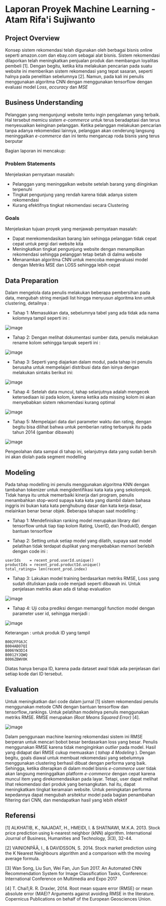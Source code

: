 # Laporan Proyek Machine Learning - Atam Rifa'i Sujiwanto

## Project Overview
Konsep sistem rekomendasi telah digunakan oleh berbagai bisnis online seperti amazon.com dan ebay.com sebagai alat bisnis. Sistem rekomendasi dilaporkan telah meningkatkan penjualan produk dan membangun loyalitas pembeli [1]. Dengan begitu, ketika kita melakukan pencarian pada suatu website ini memberikan sistem rekomendasi yang tepat sasaran, seperti halnya pada penelitian sebelumnya [2]. Namun, pada kali ini penulis menggunakan algoritma CNN dengan menggunakan tensorflow dengan evaluasi model _Loss_, _accuracy_ dan _MSE_


## Business Understanding

Pelanggan yang mengunjungi website tentu ingin pengalaman yang terbaik. Hal tersebut memicu sistem _e-commerce_ untuk terus beradaptasi dan terus menyesuaikan keinginan pelanggan. Ketika pelanggan melakukan pencarian tanpa adanya rekomendasi lainnya, pelanggan akan cenderung langsung meninggalkan _e-commerce_ dan ini tentu mengancap roda bisnis yang terus berputar

Bagian laporan ini mencakup:

### Problem Statements

Menjelaskan pernyataan masalah:
- Pelanggan yang meninggalkan website setelah barang yang diinginkan terpenuhi
- Tingkat pengunjung yang rendah karena tidak adanya sistem rekomendasi
- Kurang efektifnya tingkat rekomendasi secara Clustering

### Goals

Menjelaskan tujuan proyek yang menjawab pernyataan masalah:
- Dapat merekomendasikan barang lain sehingga pelanggan tidak cepat cepat untuk pergi dari website kita
- Meningkatkan tingkat pengunjung website dengan menampilkan rekomendasi sehingga pelanggan tetap betah di dalma website
- Menanamkan algoritma CNN untuk mencoba mengevaluasi model dengan Metriks MSE dan LOSS sehingga lebih cepat



## Data Preparation
Dalam mengelola data penulis melakukan beberapa pembersihan pada data, mengubah string menjadi list hingga menyusun algoritma knn untuk clustering, detailnya :

- Tahap 1: Memasukkan data, sebelumnya tabel yang ada tidak ada nama kolomnya tampil seperti ini :

![image](https://user-images.githubusercontent.com/58683035/184104837-76c81711-80d0-4766-af53-13199e9ea0bc.png)

- Tahap 2: Dengan melihat dokumentasi sumber data, penulis melakukan rename kolom sehingga tanpak seperti ini :

![image](https://user-images.githubusercontent.com/58683035/184105009-dd72ae45-1dce-468a-bb3f-e0a2fb8d56b7.png)

- Tahap 3: Seperti yang diajarkan dalam modul, pada tahap ini penulis berusaha untuk mempelajari distribusi data dan isinya dengan melakukan sintaks berikut ini:

![image](https://user-images.githubusercontent.com/58683035/184105118-dc4c45d9-54f9-4944-a083-7188c722d677.png)

- Tahap 4: Setelah data muncul, tahap selanjutnya adalah mengecek ketersediaan isi pada kolom, karena ketika ada missing kolom ini akan menyebabkan sistem rekomendasi kurang optimal

![image](https://user-images.githubusercontent.com/58683035/184105303-671c6624-1982-475f-8906-93652379c7f8.png)

- Tahap 5: Mempelajari data dari parameter waktu dan rating, dengan begitu bisa dilihat bahwa untuk pemberian rating terbanyak itu pada tahun 2014  (gambar dibawah)

![image](https://user-images.githubusercontent.com/58683035/184105720-d8a72c44-b7f5-4626-8253-588f36295d32.png)



Pengeolahan data sampai di tahap ini, selanjutnya data yang sudah bersih ini akan diolah pada segment modelling


## Modeling
Pada tahap modelling ini penulis menggunakan algoritma KNN dengan tambahan tokenizer untuk mengidentifikasi kata kata yang sekolompok. Tidak hanya itu untuk memerbaiki kinerja dari program, penulis menambahkan stop-word supaya kata kata yang diambil dalam bahasa inggris ini bukan kata kata penghubung dasar dan kata kerja dasar, melainkan benar benar objek. Beberapa tahapan saat modelling :

- Tahap 1: Mendefinisikan ranking model merupakan library dari tensorflow untuk tiap tiap kolom Rating, UserID, dan ProdukID, dengan bantuan tensorflow

- Tahap 2: Setting untuk setiap model yang dilatih, supaya saat model pelatihan tidak terdapat duplikat yang menyebabkan memori berlebih dengan code ini :

```
userIds    = recent_prod.userId.unique()
productIds = recent_prod.productId.unique()
total_ratings= len(recent_prod.index)
```

- Tahap 3: Lakukan model training berdasarkan metriks RMSE, Loss yang sudah dituliskan pada code menjadi seperti dibawah ini. Untuk penjelasan metriks akan ada di tahap evaluation

![image](https://user-images.githubusercontent.com/58683035/184107647-8f16d788-d685-4447-91bd-ae09bf885f5a.png)


- Tahap 4: Uji coba prediksi dengan memanggil function model dengan parameter user id, sehingga menjadi :

![image](https://user-images.githubusercontent.com/58683035/184107799-ae69b6b9-388d-441e-a025-5b5df95bcba5.png)

Keterangan : untuk produk ID yang tampil 

```
B002FFG6JC
B004ABO7QI
B006YW3DI4
B0012YJQWQ
B006ZBWV0K
```

Diatas hanya berupa ID, karena pada dataset awal tidak ada penjelasan dari setiap kode dari ID tersebut.


## Evaluation
Untuk meningkatkan dari code dalam jurnal [1] sistem rekomendasi penulis menggunakan metode CNN dengan bantuan tensorflow dan tensorflow_rankings. Untuk pelatihan modelnya penulis menggunakan metriks RMSE. RMSE merupakan _(Root Means Squared Error)_ [4]. 
 
 ![image](https://user-images.githubusercontent.com/58683035/184137073-e56cc754-6793-4f55-8eb2-82bc87d5fd2f.png)


Dalam penggunaan machine learning rekomendasi sistem ini RMSE berperan untuk mencari bobot besar berdasarkan loss yang besar. Penulis menggunakan RMSE karena tidak menginginkan _outlier_ pada model. Hasil yang didapat dari RMSE cukup memuaskan ( _tahap 4 Modeling_ ). Dengan begitu, goals diawal untuk membuat rekomendasi yang sebelumnya menggunakan clustering berhasil dibuat dengan performa yang baik. Sehingga, ketika diterapkan di dalam model bisnis _e-commerce_ user tidak akan langsung meninggalkan platform _e-commerce_ dengan cepat karena muncul item yang direkomendasikan pada layar. Tetapi, user dapat melihat lihat rekomendasi dari produk yang bersangkutan. hal itu, dapat meningkatkam tingkat keramaian website. Untuk peningkatan performa kepedannya dapat mengubah arsitektur model pada bagian penambahan filtering dari CNN, dan mendapatkan hasil yang lebih efektif

## Referensi
[1] ALKHATIB, K., NAJADAT, H., HMEIDI, I. & SHATNAWI, M.K.A. 2013. Stock price prediction using k-nearest neighbor (kNN) algorithm. International Journal of Business, Humanities and Technology, 3(3), 32-44.

[2] VAINIONPÄÄ, I., & DAVIDSSON, S. 2014. Stock market prediction using the K Nearest Neighbours algorithm and a comparison with the moving average formula. 

[3] Wan Song, Liu Sun, Wei Fan, Jun Sun 2017. An Automated CNN Recommendation System for Image Classification Tasks, Conference: International Conference on Multimedia and Expo 2017

[4] T. Chai1,R. R. Draxler, 2014. Root mean square error (RMSE) or mean absolute error (MAE)? Arguments against avoiding RMSE in the literature. Copernicus Publications on behalf of the European Geosciences Union.

